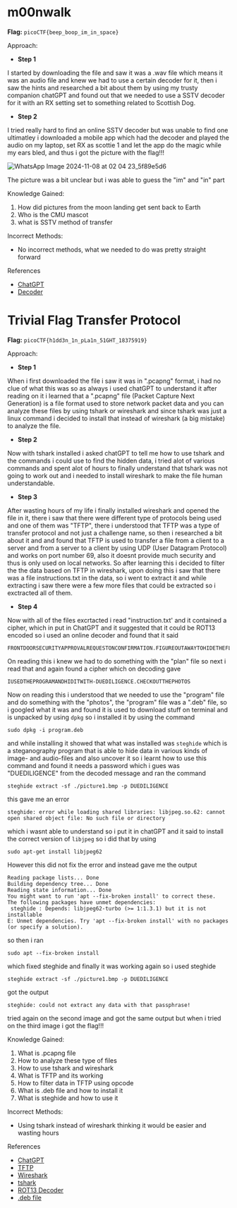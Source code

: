 # m00nwalk

**Flag:** `picoCTF{beep_boop_im_in_space}`

Approach:

- **Step 1**

I started by downloading the file and saw it was a .wav file which means it was an audio file and knew we had to use a certain decoder for it, then i saw the hints and researched a bit about them by using my trusty companion chatGPT and found out that we needed to use a SSTV decoder for it with an RX setting set to something related to Scottish Dog.

- **Step 2**

I tried really hard to find an online SSTV decoder but was unable to find one ultimatley i downloaded a mobile app which had the decoder and played the audio on my laptop, set RX as scottie 1 and let the app do the magic while my ears bled, and thus i got the picture with the flag!!!

![WhatsApp Image 2024-11-08 at 02 04 23_5f89e5d6](https://github.com/user-attachments/assets/a00ebe72-ed09-4190-ba67-db14464d8aa1)

The picture was a bit unclear but i was able to guess the "im" and "in" part

Knowledge Gained:

1. How did pictures from the moon landing get sent back to Earth
2. Who is the CMU mascot
3. what is SSTV method of transfer 

Incorrect Methods:

- No incorrect methods, what we needed to do was pretty straight forward

References

- [ChatGPT](www.chatgpt.com)
- [Decoder](https://play.google.com/store/apps/details?id=xdsopl.robot36&hl=en_IN)

# Trivial Flag Transfer Protocol

**Flag:** `picoCTF{h1dd3n_1n_pLa1n_51GHT_18375919}`

Approach:

- **Step 1**

When i first downloaded the file i saw it was in ".pcapng" format, i had no clue of what this was so as always i used chatGPT to understand it after reading on it i learned that a ".pcapng" file (Packet Capture Next Generation) is a file format used to store network packet data and you can analyze these files by using tshark or wireshark and since tshark was just a linux command i decided to install that instead of wireshark (a big mistake) to analyze the file. 

- **Step 2**

Now with tshark installed i asked chatGPT to tell me how to use tshark and the commands i could use to find the hidden data, i tried alot of various commands and spent alot of hours to finally understand that tshark was not going to work out and i needed to install wireshark to make the file human understandable.

- **Step 3**

After wasting hours of my life i finally installed wireshark and opened the file in it, there i saw that there were different type of protocols being used and one of them was "TFTP", there i understood that TFTP was a type of transfer protocol and not just a challenge name, so then i researched a bit about it and and found that TFTP is used to transfer a file from a client to a server and from a server to a client by using UDP (User Datagram Protocol) and works on port number 69, also it doesnt provide much security and thus is only used on local networks. So after learning this i decided to filter the the data based on TFTP in wireshark, upon doing this i saw that there was a file instructions.txt in the data, so i went to extract it and while extracting i saw there were a few more files that could be extracted so i exctracted all of them.

- **Step 4**

Now with all of the files excrtacted i read "instruction.txt' and it contained a cipher, which in put in ChatGPT and it suggested that it could be ROT13 encoded so i used an online decoder and found that it said
```
FRONTDOORSECURITYAPPROVALREQUESTONCONFIRMATION.FIGUREOUTAWAYTOHIDETHEFLAGANDIWILLCHECKBACKFORTHEPLAN
```
On reading this i knew we had to do something with the "plan" file so next i read that and again found a cipher which on decoding gave
```
IUSEDTHEPROGRAMANDHIDITWITH-DUEDILIGENCE.CHECKOUTTHEPHOTOS
```
Now on reading this i understood that we needed to use the "program" file and do something with the "photos", the "program" file was a ".deb" file, so i googled what it was and found it is used to download stuff on terminal and is unpacked by using `dpkg` so i installed it by using the command
```
sudo dpkg -i program.deb
```
and while installing it showed that what was installed was `steghide` which is a steganography program that is able to hide data in various kinds of image- and audio-files and also uncover it so i learnt how to use this command and found it needs a password which i gues was "DUEDILIGENCE" from the decoded message and ran the command
```
steghide extract -sf ./picture1.bmp -p DUEDILIGENCE
```
this gave me an error
```
steghide: error while loading shared libraries: libjpeg.so.62: cannot open shared object file: No such file or directory
```
which i wasnt able to understand so i put it in chatGPT and it said to install the correct version of `libjpeg` so i did that by using 
```
sudo apt-get install libjpeg62
```
However this did not fix the error and instead gave me the output
```
Reading package lists... Done
Building dependency tree... Done
Reading state information... Done
You might want to run 'apt --fix-broken install' to correct these.
The following packages have unmet dependencies:
 steghide : Depends: libjpeg62-turbo (>= 1:1.3.1) but it is not installable
E: Unmet dependencies. Try 'apt --fix-broken install' with no packages (or specify a solution).
```
so then i ran
```
sudo apt --fix-broken install
```
which fixed steghide and finally it was working again so i used steghide 
```
steghide extract -sf ./picture1.bmp -p DUEDILIGENCE
```
got the output
```
steghide: could not extract any data with that passphrase!
```
tried again on the second image and got the same output but when i tried on the third image i got the flag!!!

Knowledge Gained:

1. What is .pcapng file   
2. How to analyze these type of files
3. How to use tshark and wireshark
4. What is TFTP and its working
5. How to filter data in TFTP using opcode
6. What is .deb file and how to install it
7. What is steghide and how to use it 

Incorrect Methods:

- Using tshark instead of wireshark thinking it would be easier and wasting hours

References

- [ChatGPT](www.chatgpt.com)
- [TFTP](https://www.geeksforgeeks.org/what-is-tftp-trivial-file-transfer-protocol/)
- [Wireshark](https://www.wireshark.org/download.html)
- [tshark](https://www.wireshark.org/docs/man-pages/tshark.html)
- [ROT13 Decoder](https://cryptii.com/pipes/rot13-decoder)
- [.deb file](https://en.wikipedia.org/wiki/Deb_(file_format))
